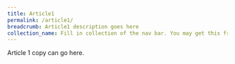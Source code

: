 ```yaml
---
title: Article1
permalink: /article1/
breadcrumb: Article1 description goes here
collection_name: Fill in collection of the nav bar. You may get this from other pages in the navbar folder
---
```


Article 1 copy can go here.
